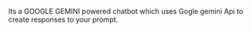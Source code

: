 Its a GOOGLE GEMINI  powered chatbot which uses Gogle gemini Api to create responses to your prompt.
